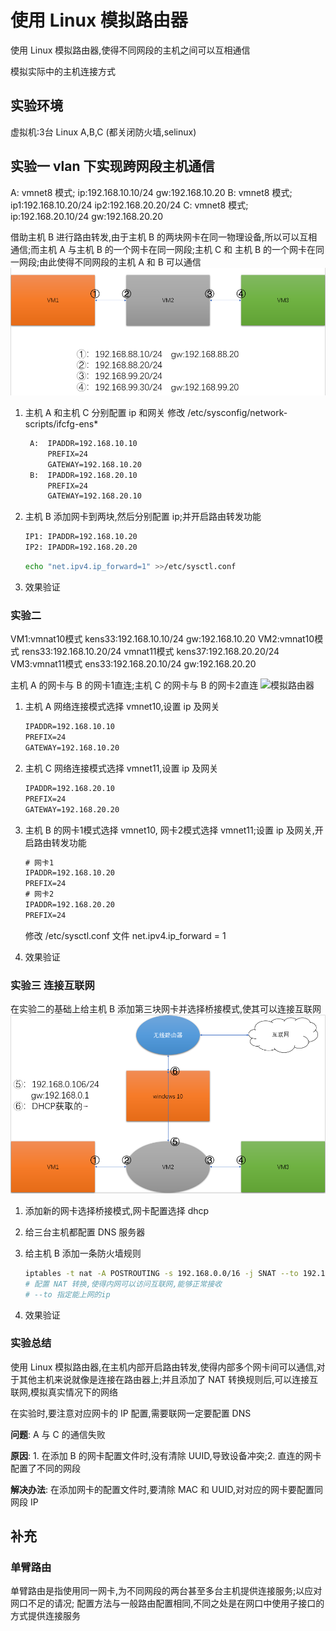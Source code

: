 # 使用 Linux 模拟路由器

使用 Linux 模拟路由器,使得不同网段的主机之间可以互相通信

模拟实际中的主机连接方式

## 实验环境

虚拟机:3台 Linux A,B,C (都关闭防火墙,selinux)

## 实验一 vlan 下实现跨网段主机通信

A: vmnet8 模式; ip:192.168.10.10/24 gw:192.168.10.20
B: vmnet8 模式; ip1:192.168.10.20/24 ip2:192.168.20.20/24
C: vmnet8 模式; ip:192.168.20.10/24 gw:192.168.20.20

借助主机 B 进行路由转发,由于主机 B 的两块网卡在同一物理设备,所以可以互相通信;而主机 A 与主机 B 的一个网卡在同一网段;主机 C 和 主机 B 的一个网卡在同一网段;由此使得不同网段的主机 A 和 B 可以通信
![vlan通信](../运维基础学习日志/vlan通信.png)

1. 主机 A 和主机 C 分别配置 ip 和网关
   修改 /etc/sysconfig/network-scripts/ifcfg-ens*

   ```txt
    A:  IPADDR=192.168.10.10
        PREFIX=24
        GATEWAY=192.168.10.20
    B:  IPADDR=192.168.20.10
        PREFIX=24
        GATEWAY=192.168.20.10
    ```

2. 主机 B 添加网卡到两块,然后分别配置 ip;并开启路由转发功能

    ```txt
    IP1: IPADDR=192.168.10.20
    IP2: IPADDR=192.168.20.20
    ```

    ```bash
    echo "net.ipv4.ip_forward=1" >>/etc/sysctl.conf
    ```

3. 效果验证

### 实验二

VM1:vmnat10模式 kens33:192.168.10.10/24 gw:192.168.10.20
VM2:vmnat10模式 rens33:192.168.10.20/24
    vmnat11模式 kens37:192.168.20.20/24
VM3:vmnat11模式 ens33:192.168.20.10/24 gw:192.168.20.20

主机 A 的网卡与 B 的网卡1直连;主机 C 的网卡与 B 的网卡2直连
![模拟路由器](../运维基础学习日志/模拟路由器.png)

1. 主机 A 网络连接模式选择 vmnet10,设置 ip 及网关

   ```txt
   IPADDR=192.168.10.10
   PREFIX=24
   GATEWAY=192.168.10.20
   ```

2. 主机 C 网络连接模式选择 vmnet11,设置 ip 及网关

   ```txt
   IPADDR=192.168.20.10
   PREFIX=24
   GATEWAY=192.168.20.20
   ```

3. 主机 B 的网卡1模式选择 vmnet10, 网卡2模式选择 vmnet11;设置 ip 及网关,开启路由转发功能

   ```txt
   # 网卡1
   IPADDR=192.168.10.20
   PREFIX=24
   # 网卡2
   IPADDR=192.168.20.20
   PREFIX=24
   ```

   修改 /etc/sysctl.conf 文件
   net.ipv4.ip_forward = 1

4. 效果验证

### 实验三 连接互联网

在实验二的基础上给主机 B 添加第三块网卡并选择桥接模式,使其可以连接互联网
![连接互联网](../运维基础学习日志/连接互联网.png)

1. 添加新的网卡选择桥接模式,网卡配置选择 dhcp

2. 给三台主机都配置 DNS 服务器

3. 给主机 B 添加一条防火墙规则

   ```bash
   iptables -t nat -A POSTROUTING -s 192.168.0.0/16 -j SNAT --to 192.168.x.x
   # 配置 NAT 转换,使得内网可以访问互联网,能够正常接收
   # --to 指定能上网的ip
   ```

4. 效果验证

### 实验总结

使用 Linux 模拟路由器,在主机内部开启路由转发,使得内部多个网卡间可以通信,对于其他主机来说就像是连接在路由器上;并且添加了 NAT 转换规则后,可以连接互联网,模拟真实情况下的网络

在实验时,要注意对应网卡的 IP 配置,需要联网一定要配置 DNS

**问题**: A 与 C 的通信失败

**原因**: 1. 在添加 B 的网卡配置文件时,没有清除 UUID,导致设备冲突;2. 直连的网卡配置了不同的网段

**解决办法**: 在添加网卡的配置文件时,要清除 MAC 和 UUID,对对应的网卡要配置同网段 IP

## 补充

### 单臂路由

单臂路由是指使用同一网卡,为不同网段的两台甚至多台主机提供连接服务;以应对网口不足的请况; 配置方法与一般路由配置相同,不同之处是在网口中使用子接口的方式提供连接服务
